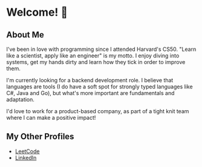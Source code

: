 # Welcome! 👋

## About Me
I've been in love with programming since I attended Harvard's CS50. "Learn like a scientist, apply like an engineer" is my motto. 
I enjoy diving into systems, get my hands dirty and learn how they tick in order to improve them.

I'm currently looking for a backend development role. I believe that languages are tools (I do have a soft spot for strongly typed languages like C#, Java and Go), 
but what's more important are fundamentals and adaptation.

I'd love to work for a product-based company, as part of a tight knit team where I can make a positive impact!

## My Other Profiles
- [LeetCode](https://leetcode.com/popbee/)
- [LinkedIn](https://www.linkedin.com/in/thanosades/)
